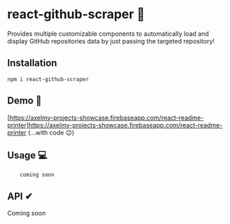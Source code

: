 # react-github-scraper 👋

Provides multiple customizable components to automatically load and display GitHub repositories data by just passing the targeted repository!

## Installation
`npm i react-github-scraper`

## Demo 👀

[https://axelmy-projects-showcase.firebaseapp.com/react-readme-printer]https://axelmy-projects-showcase.firebaseapp.com/react-readme-printer (...with code 😉)


## Usage 💻

```javacsript
    coming soon
```

## API ✔
Coming soon
